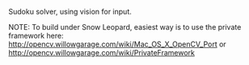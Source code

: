 Sudoku solver, using vision for input.

NOTE: To build under Snow Leopard, easiest way is to use the private framework here: http://opencv.willowgarage.com/wiki/Mac_OS_X_OpenCV_Port
or http://opencv.willowgarage.com/wiki/PrivateFramework
